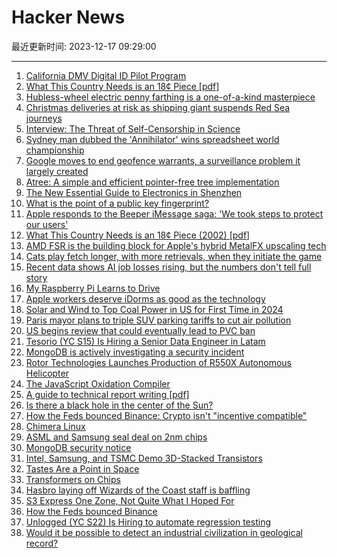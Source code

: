 # Hacker News

最近更新时间: 2023-12-17 09:29:00

--- 
1. [California DMV Digital ID Pilot Program](https://www.dmv.ca.gov/portal/ca-dmv-wallet/) 
2. [What This Country Needs is an 18¢ Piece [pdf]](https://cs.uwaterloo.ca/~shallit/Papers/change2.pdf) 
3. [Hubless-wheel electric penny farthing is a one-of-a-kind masterpiece](https://newatlas.com/bicycles/penn-e-farthing-hubless-wheel-electric-penny-farthing/) 
4. [Christmas deliveries at risk as shipping giant suspends Red Sea journeys](https://www.telegraph.co.uk/business/2023/12/15/christmas-deliveries-risk-shipping-giant-suspends-red-sea/) 
5. [Interview: The Threat of Self-Censorship in Science](https://undark.org/2023/12/15/interview-self-censorship/) 
6. [Sydney man dubbed the 'Annihilator' wins spreadsheet world championship](https://www.theguardian.com/australia-news/2023/dec/15/you-didnt-just-succeed-you-exceled-sydney-man-dubbed-the-annihilator-wins-excel-world-championship) 
7. [Google moves to end geofence warrants, a surveillance problem it largely created](https://techcrunch.com/2023/12/16/google-geofence-warrants-law-enforcement-privacy/) 
8. [Atree: A simple and efficient pointer-free tree implementation](https://github.com/tlack/atree) 
9. [The New Essential Guide to Electronics in Shenzhen](https://www.bunniestudios.com/blog/?p=6886) 
10. [What is the point of a public key fingerprint?](https://www.johndcook.com/blog/2023/12/15/pgp-fingerprint/) 
11. [Apple responds to the Beeper iMessage saga: 'We took steps to protect our users'](https://www.theverge.com/2023/12/9/23995150/beeper-imessage-android-apple-statement) 
12. [What This Country Needs is an 18¢ Piece (2002) [pdf]](https://cs.uwaterloo.ca/~shallit/Papers/change2.pdf) 
13. [AMD FSR is the building block for Apple's hybrid MetalFX upscaling tech](https://www.tomshardware.com/pc-components/gpus/amd-fsr-is-the-building-block-for-apples-metalfx-upscaling-tech-the-apps-legal-info-references-the-usage-of-amd-fsr) 
14. [Cats play fetch longer, with more retrievals, when they initiate the game](https://arstechnica.com/science/2023/12/yes-some-cats-like-to-play-fetch-its-science/) 
15. [Recent data shows AI job losses rising, but the numbers don't tell full story](https://www.cnbc.com/2023/12/16/ai-job-losses-are-rising-but-the-numbers-dont-tell-the-full-story.html) 
16. [My Raspberry Pi Learns to Drive](https://smist08.wordpress.com/2023/12/15/my-raspberry-pi-learns-to-drive/) 
17. [Apple workers deserve iDorms as good as the technology](https://www.ft.com/content/6f6e3e62-c06c-42b3-8b1b-a4dabbf2334c) 
18. [Solar and Wind to Top Coal Power in US for First Time in 2024](https://www.bloomberg.com/news/articles/2023-12-12/solar-and-wind-to-top-coal-power-in-us-for-first-time-in-2024) 
19. [Paris mayor plans to triple SUV parking tariffs to cut air pollution](https://www.theguardian.com/world/2023/dec/08/paris-mayor-plans-to-triple-suv-parking-tariffs-cut-air-pollution) 
20. [US begins review that could eventually lead to PVC ban](https://phys.org/news/2023-12-pvc.amp) 
21. [Tesorio (YC S15) Is Hiring a Senior Data Engineer in Latam](https://www.tesorio.com/careers#job-openings) 
22. [MongoDB is actively investigating a security incident](https://www.mongodb.com/alerts) 
23. [Rotor Technologies Launches Production of R550X Autonomous Helicopter](https://www.futureflight.aero/news-article/2023-12-07/rotor-technologies-launches-production-r550x-autonomous-helicopter) 
24. [The JavaScript Oxidation Compiler](https://oxc-project.github.io/) 
25. [A guide to technical report writing [pdf]](https://ias.ieee.org/wp-content/uploads/2023/06/2020-01-16_IET_Technical_Report_Writing_Guidelines.pdf) 
26. [Is there a black hole in the center of the Sun?](https://arxiv.org/abs/2312.07647) 
27. [How the Feds bounced Binance: Crypto isn't "incentive compatible"](https://www.programmablemutter.com/p/how-the-feds-bounced-binance) 
28. [Chimera Linux](https://chimera-linux.org/) 
29. [ASML and Samsung seal deal on 2nm chips](https://www.koreaherald.com/view.php?ud=20231215000518) 
30. [MongoDB security notice](https://www.mongodb.com/alerts) 
31. [Intel, Samsung, and TSMC Demo 3D-Stacked Transistors](https://spectrum.ieee.org/cfet-intel-samsung-tsmc) 
32. [Tastes Are a Point in Space](https://dynomight.substack.com/p/class) 
33. [Transformers on Chips](https://www.etched.ai) 
34. [Hasbro laying off Wizards of the Coast staff is baffling](https://www.geekwire.com/2023/hasbro-laying-off-wizards-of-the-coast-staff-is-baffling-and-could-lead-to-a-brain-drain/) 
35. [S3 Express One Zone, Not Quite What I Hoped For](https://jack-vanlightly.com/blog/2023/11/29/s3-express-one-zone-not-quite-what-i-hoped-for) 
36. [How the Feds bounced Binance](https://www.programmablemutter.com/p/how-the-feds-bounced-binance) 
37. [Unlogged (YC S22) Is Hiring to automate regression testing](https://news.ycombinator.com/item?id=38669395) 
38. [Would it be possible to detect an industrial civilization in geological record?](https://www.cambridge.org/core/journals/international-journal-of-astrobiology/article/silurian-hypothesis-would-it-be-possible-to-detect-an-industrial-civilization-in-the-geological-record/77818514AA6907750B8F4339F7C70EC6) 
